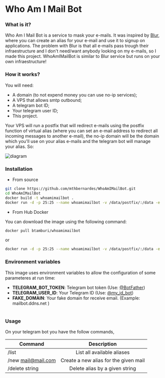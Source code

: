 # Who Am I Mail Bot

### What is it?
Who Am I Mail Bot is a service to mask your e-mails. It was inspired by [Blur](https://abine.com/), where you can create an alias for your e-mail and use it to signup on applications. The problem with Blur is that all e-mails pass trough their infraestructure and I don't need/want anybody looking on my e-mails, so I made this project. WhoAmIMailBot is similar to Blur service but runs on your own infraestructure!

### How it works?
You will need:
- A domain (to not expend money you can use no-ip services);
- A VPS that allows smtp outbound;
- A telegram bot ID;
- Your telegram user ID;
- This project.  

Your VPS will run a postfix that will redirect e-mails using the postfix function of virtual alias (where you can set an e-mail address to redirect all incoming messages to another e-mail), the no-ip domain will be the domain which you'll use on your alias e-mails and the telegram bot will manage your alias. So:

![diagram](https://i.imgur.com/vw20cOy.png)

### Installation

- From source
```bash
git clone https://github.com/mthbernardes/WhoAmIMailBot.git
cd WhoAmIMailBot
docker build -t whoamimailbot .
docker run -d -p 25:25 --name whoamimailbot -v /data/postfix/:/data -e TELEGRAM_BOT_TOKEN="BOT_TOKEN" -e TELEGRAM_USER_ID="USER_ID" -e FAKE_DOMAIN="mail.example.com" whoamimailbot
```
- From Hub Docker

You can download the image using the following command:
```bash
docker pull btamburi/whoamimailbot
``` 
or
```bash
docker run -d -p 25:25 --name whoamimailbot -v /data/postfix/:/data -e TELEGRAM_BOT_TOKEN="BOT_TOKEN" -e TELEGRAM_USER_ID="USER_ID" -e FAKE_DOMAIN="mail.example.com" btamburi/whoamimailbot
```


### Environment variables


This image uses environment variables to allow the configuration of some parameteres at run time:

* **TELEGRAM_BOT_TOKEN**: Telegram bot token (Use: [@BotFather](https://telegram.me/botfather))
* **TELEGRAM_USER_ID**: Your Telegram ID (Use: [@my_id_bot](https://telegram.me/my_id_bot))
* **FAKE_DOMAIN**: Your fake domain for receive email. (Example: mailbot.ddns.net )

# 

### Usage
On your telegram bot you have the follow commands,

| Command		| Description				|
| --------------------- |:-------------------------------------:|
| /list			| List all available aliases	|
| /new mail@mail.com	| Create a new alias for the given mail |
| /delete string	| Delete alias by a given string	|

